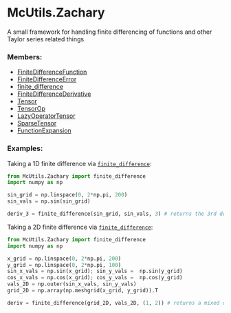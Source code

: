 # <a id=McUtils.Zachary>McUtils.Zachary</a>
    
A small framework for handling finite differencing of functions and other Taylor series related things

### Members:

  - [FiniteDifferenceFunction](Zachary/FiniteDifferenceFunction/FiniteDifferenceFunction.md)
  - [FiniteDifferenceError](Zachary/FiniteDifferenceFunction/FiniteDifferenceError.md)
  - [finite_difference](Zachary/FiniteDifferenceFunction/finite_difference.md)
  - [FiniteDifferenceDerivative](Zachary/Derivatives/FiniteDifferenceDerivative.md)
  - [Tensor](Zachary/LazyTensors/Tensor.md)
  - [TensorOp](Zachary/LazyTensors/TensorOp.md)
  - [LazyOperatorTensor](Zachary/LazyTensors/LazyOperatorTensor.md)
  - [SparseTensor](Zachary/LazyTensors/SparseTensor.md)
  - [FunctionExpansion](Zachary/FunctionExpansions/FunctionExpansion.md)

### Examples:

Taking a 1D finite difference via [`finite_difference`](Zachary/FiniteDifferenceFunction/finite_difference.md):

```python
from McUtils.Zachary import finite_difference
import numpy as np

sin_grid = np.linspace(0, 2*np.pi, 200)
sin_vals = np.sin(sin_grid)

deriv_3 = finite_difference(sin_grid, sin_vals, 3) # returns the 3rd derivative
```

Taking a 2D finite difference via [`finite_difference`](Zachary/FiniteDifferenceFunction/finite_difference.md):

```python
from McUtils.Zachary import finite_difference
import numpy as np

x_grid = np.linspace(0, 2*np.pi, 200)
y_grid = np.linspace(0, 2*np.pi, 100)
sin_x_vals = np.sin(x_grid); sin_y_vals =  np.sin(y_grid)
cos_x_vals = np.cos(x_grid); cos_y_vals =  np.cos(y_grid)
vals_2D = np.outer(sin_x_vals, sin_y_vals)
grid_2D = np.array(np.meshgrid(x_grid, y_grid)).T

deriv = finite_difference(grid_2D, vals_2D, (1, 2)) # returns a mixed derivative in x and y
```